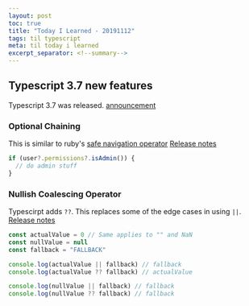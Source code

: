 ```yaml
--- 
layout: post 
toc: true 
title: "Today I Learned - 20191112"
tags: til typescript 
meta: til today i learned
excerpt_separator: <!--summary-->
---
```



## Typescript 3.7 new features

Typescript 3.7 was released. [announcement](https://devblogs.microsoft.com/typescript/announcing-typescript-3-7/)

<!--summary-->

### Optional Chaining 

This is similar to ruby's [safe navigation operator](https://ruby-doc.org/core-2.6/doc/syntax/calling_methods_rdoc.html#label-Safe+navigation+operator)
[Release notes](http://www.typescriptlang.org/docs/handbook/release-notes/typescript-3-7.html#optional-chaining)

```javascript 
if (user?.permissions?.isAdmin()) {
  // do admin stuff 
}
```

### Nullish Coalescing Operator


Typescirpt adds `??`. This replaces some of the edge cases in using `||`. [Release notes](http://www.typescriptlang.org/docs/handbook/release-notes/typescript-3-7.html#nullish-coalescing_)

```javascript
const actualValue = 0 // Same applies to "" and NaN
const nullValue = null
const fallback = "FALLBACK"

console.log(actualValue || fallback) // fallback
console.log(actualValue ?? fallback) // actualValue

console.log(nullValue || fallback) // fallback
console.log(nullValue ?? fallback) // fallback
```



